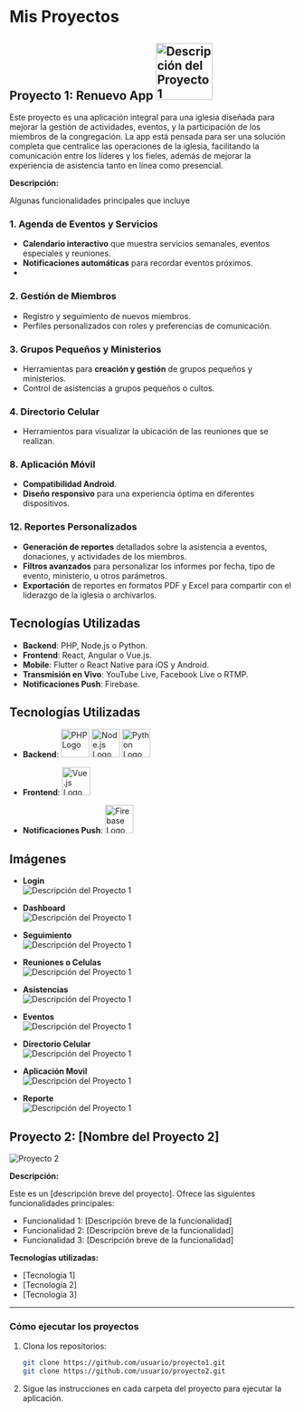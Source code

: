 # Mis Proyectos

## Proyecto 1: Renuevo App <img src="RenuevoApp/imagen_pest.png" alt="Descripción del Proyecto 1" width="100" />

Este proyecto es una aplicación integral para una iglesia diseñada para mejorar la gestión de actividades, eventos, y la participación de los miembros de la congregación. La app está pensada para ser una solución completa que centralice las operaciones de la iglesia, facilitando la comunicación entre los líderes y los fieles, además de mejorar la experiencia de asistencia tanto en línea como presencial.

**Descripción:**

Algunas funcionalidades principales que incluye 

### 1. Agenda de Eventos y Servicios
- **Calendario interactivo** que muestra servicios semanales, eventos especiales y reuniones.
- **Notificaciones automáticas** para recordar eventos próximos.
- 
### 2. Gestión de Miembros
- Registro y seguimiento de nuevos miembros.
- Perfiles personalizados con roles y preferencias de comunicación.

### 3. Grupos Pequeños y Ministerios
- Herramientas para **creación y gestión** de grupos pequeños y ministerios.
- Control de asistencias a grupos pequeños o cultos.

### 4. Directorio Celular
- Herramientos para visualizar la ubicación de las reuniones que se realizan.

### 8. Aplicación Móvil
- **Compatibilidad Android**.
- **Diseño responsivo** para una experiencia óptima en diferentes dispositivos.

### 12. Reportes Personalizados
- **Generación de reportes** detallados sobre la asistencia a eventos, donaciones, y actividades de los miembros.
- **Filtros avanzados** para personalizar los informes por fecha, tipo de evento, ministerio, u otros parámetros.
- **Exportación** de reportes en formatos PDF y Excel para compartir con el liderazgo de la iglesia o archivarlos.

## Tecnologías Utilizadas
- **Backend**: PHP, Node.js o Python.
- **Frontend**: React, Angular o Vue.js.
- **Mobile**: Flutter o React Native para iOS y Android.
- **Transmisión en Vivo**: YouTube Live, Facebook Live o RTMP.
- **Notificaciones Push**: Firebase.

## Tecnologías Utilizadas

- **Backend**:
  <img src="https://es.m.wikipedia.org/wiki/Archivo:PHP-logo.svg" alt="PHP Logo" width="50" />
  <img src="https://nodejs.org/static/images/logos/nodejs-new-pantone-black.svg" alt="Node.js Logo" width="50" />
  <img src="https://www.python.org/community/logos/python-logo-master-v3-TM.png" alt="Python Logo" width="50" />

- **Frontend**:
  <img src="https://vuejs.org/images/logo.png" alt="Vue.js Logo" width="50" />

- **Notificaciones Push**:
  <img src="https://firebase.google.com/images/brand-guidelines/wordmark.png" alt="Firebase Logo" width="50" />


## Imágenes

- **Login**  
  <img src="RenuevoApp/Login.png" alt="Descripción del Proyecto 1" />

- **Dashboard**  
  <img src="RenuevoApp/Dashboard.png" alt="Descripción del Proyecto 1" />

- **Seguimiento**  
  <img src="RenuevoApp/Seguimiento.png" alt="Descripción del Proyecto 1" />

- **Reuniones o Celulas**  
  <img src="RenuevoApp/Celulas.png" alt="Descripción del Proyecto 1" />

- **Asistencias**  
  <img src="RenuevoApp/Asistencia Celula.png" alt="Descripción del Proyecto 1" />
  
- **Eventos**  
  <img src="RenuevoApp/eventos.png" alt="Descripción del Proyecto 1" />

- **Directorio Celular**  
  <img src="RenuevoApp/Directorio Celular.png" alt="Descripción del Proyecto 1" />

- **Aplicación Movil**  
  <img src="RenuevoApp/movil.png" alt="Descripción del Proyecto 1" />

- **Reporte**  
  <img src="RenuevoApp/ReporteConsolidación.png" alt="Descripción del Proyecto 1" />


## Proyecto 2: [Nombre del Proyecto 2]

![Proyecto 2](ruta/a/la/imagen-del-proyecto2.png)

**Descripción:**

Este es un [descripción breve del proyecto]. Ofrece las siguientes funcionalidades principales:

- Funcionalidad 1: [Descripción breve de la funcionalidad]
- Funcionalidad 2: [Descripción breve de la funcionalidad]
- Funcionalidad 3: [Descripción breve de la funcionalidad]

**Tecnologías utilizadas:**
- [Tecnología 1]
- [Tecnología 2]
- [Tecnología 3]

---

### Cómo ejecutar los proyectos

1. Clona los repositorios:
    ```bash
    git clone https://github.com/usuario/proyecto1.git
    git clone https://github.com/usuario/proyecto2.git
    ```

2. Sigue las instrucciones en cada carpeta del proyecto para ejecutar la aplicación.

